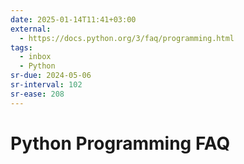 ```yaml
---
date: 2025-01-14T11:41+03:00
external:
  - https://docs.python.org/3/faq/programming.html
tags:
  - inbox
  - Python
sr-due: 2024-05-06
sr-interval: 102
sr-ease: 208
---
```


# Python Programming FAQ
